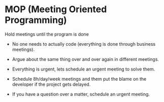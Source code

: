 # MOP (Meeting Oriented Programming)

Hold meetings until the program is done

* No one needs to actually code (everything is done through business meetings).

* Argue about the same thing over and over again in different meetings.

* Everything is urgent, lets schedule an urgent meeting to solve them.

* Schedule 8h/day/week meetings and them put the blame on the developer if the project gets delayed.

* If you have a question over a matter, schedule an urgent meeting.
